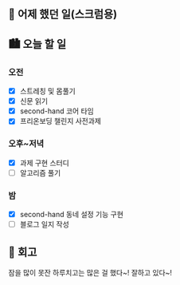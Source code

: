 ## 🌃 어제 했던 일(스크럼용)

## 🏙️ 오늘 할 일

### 오전

- [x] 스트레칭 및 몸풀기
- [x] 신문 읽기
- [x] second-hand 코어 타임
- [x] 프리온보딩 챌린지 사전과제

### 오후~저녁

- [x] 과제 구현 스터디
- [ ] 알고리즘 풀기

### 밤

- [x] second-hand 동네 설정 기능 구현
- [ ] 블로그 일지 작성

## 🌆 회고

잠을 많이 못잔 하루치고는 많은 걸 했다~! 잘하고 있다~!
